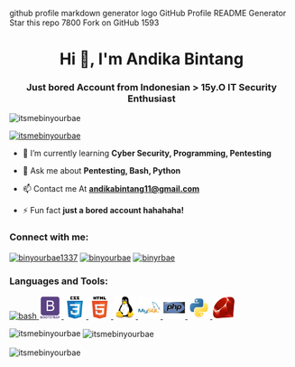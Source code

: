 github profile markdown generator logo
GitHub Profile README Generator
Star this repo
7800
Fork on GitHub
1593

<h1 align="center">Hi 👋, I'm Andika Bintang</h1>
<h3 align="center">Just bored Account from Indonesian > 15y.O IT Security Enthusiast</h3>

<p align="left"> <img src="https://komarev.com/ghpvc/?username=itsmebinyourbae&label=Profile%20views&color=0e75b6&style=flat" alt="itsmebinyourbae" /> </p>

<p align="left"> <a href="https://github.com/ryo-ma/github-profile-trophy"><img src="https://github-profile-trophy.vercel.app/?username=itsmebinyourbae" alt="itsmebinyourbae" /></a> </p>

- 🌱 I’m currently learning **Cyber Security, Programming, Pentesting**

- 💬 Ask me about **Pentesting, Bash, Python**

- 📫 Contact me At **andikabintang11@gmail.com**

- ⚡ Fun fact **just a bored account hahahaha!**

<h3 align="left">Connect with me:</h3>
<p align="left">
<a href="https://twitter.com/binyourbae1337" target="blank"><img align="center" src="https://raw.githubusercontent.com/rahuldkjain/github-profile-readme-generator/master/src/images/icons/Social/twitter.svg" alt="binyourbae1337" height="30" width="40" /></a>
<a href="https://fb.com/binyourbae" target="blank"><img align="center" src="https://raw.githubusercontent.com/rahuldkjain/github-profile-readme-generator/master/src/images/icons/Social/facebook.svg" alt="binyourbae" height="30" width="40" /></a>
<a href="https://instagram.com/binyrbae" target="blank"><img align="center" src="https://raw.githubusercontent.com/rahuldkjain/github-profile-readme-generator/master/src/images/icons/Social/instagram.svg" alt="binyrbae" height="30" width="40" /></a>
</p>

<h3 align="left">Languages and Tools:</h3>
<p align="left"> <a href="https://www.gnu.org/software/bash/" target="_blank" rel="noreferrer"> <img src="https://www.vectorlogo.zone/logos/gnu_bash/gnu_bash-icon.svg" alt="bash" width="40" height="40"/> </a> <a href="https://getbootstrap.com" target="_blank" rel="noreferrer"> <img src="https://raw.githubusercontent.com/devicons/devicon/master/icons/bootstrap/bootstrap-plain-wordmark.svg" alt="bootstrap" width="40" height="40"/> </a> <a href="https://www.w3schools.com/css/" target="_blank" rel="noreferrer"> <img src="https://raw.githubusercontent.com/devicons/devicon/master/icons/css3/css3-original-wordmark.svg" alt="css3" width="40" height="40"/> </a> <a href="https://www.w3.org/html/" target="_blank" rel="noreferrer"> <img src="https://raw.githubusercontent.com/devicons/devicon/master/icons/html5/html5-original-wordmark.svg" alt="html5" width="40" height="40"/> </a> <a href="https://www.linux.org/" target="_blank" rel="noreferrer"> <img src="https://raw.githubusercontent.com/devicons/devicon/master/icons/linux/linux-original.svg" alt="linux" width="40" height="40"/> </a> <a href="https://www.mysql.com/" target="_blank" rel="noreferrer"> <img src="https://raw.githubusercontent.com/devicons/devicon/master/icons/mysql/mysql-original-wordmark.svg" alt="mysql" width="40" height="40"/> </a> <a href="https://www.php.net" target="_blank" rel="noreferrer"> <img src="https://raw.githubusercontent.com/devicons/devicon/master/icons/php/php-original.svg" alt="php" width="40" height="40"/> </a> <a href="https://www.python.org" target="_blank" rel="noreferrer"> <img src="https://raw.githubusercontent.com/devicons/devicon/master/icons/python/python-original.svg" alt="python" width="40" height="40"/> </a> <a href="https://www.ruby-lang.org/en/" target="_blank" rel="noreferrer"> <img src="https://raw.githubusercontent.com/devicons/devicon/master/icons/ruby/ruby-original.svg" alt="ruby" width="40" height="40"/> </a> </p>

<p><img align="left" src="https://github-readme-stats.vercel.app/api/top-langs?username=itsmebinyourbae&show_icons=true&locale=en&layout=compact" alt="itsmebinyourbae" /></p>

<p>&nbsp;<img align="center" src="https://github-readme-stats.vercel.app/api?username=itsmebinyourbae&show_icons=true&locale=en" alt="itsmebinyourbae" /></p>

<p><img align="center" src="https://github-readme-streak-stats.herokuapp.com/?user=itsmebinyourbae&" alt="itsmebinyourbae" /></p>
